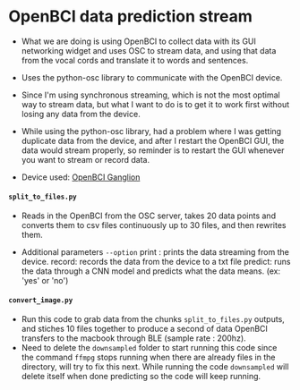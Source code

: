 # OpenBCI data prediction stream

- What we are doing is using OpenBCI to collect data with its GUI networking widget and uses OSC to stream data, and using that data from the vocal cords and translate it to words and sentences.
- Uses the python-osc library to communicate with the OpenBCI device.
- Since I'm using synchronous streaming, which is not the most optimal way to stream data, but what I want to do is to get it to work first without losing any data from the device.

- While using the python-osc library, had a problem where I was getting duplicate data from the device, and after I restart the OpenBCI GUI, the data would stream properly, so reminder is to restart the GUI whenever you want to stream or record data.

- Device used: [OpenBCI Ganglion](http://docs.openbci.com/Tutorials/02-Ganglion_Getting%20Started_Guide)

#### `split_to_files.py`
- Reads in the OpenBCI from the OSC server, takes 20 data points and converts them to csv files continuously up to 30 files,
and then rewrites them.

- Additional parameters
`--option` 
  print : prints the data streaming from the device.
  record: records the data from the device to a txt file
  predict: runs the data through a CNN model and predicts what the data means. (ex: 'yes' or 'no')

#### `convert_image.py`
- Run this code to grab data from the chunks `split_to_files.py` outputs, and stiches 10 files together to produce a second of data
OpenBCI transfers to the macbook through BLE (sample rate : 200hz).
- Need to delete the `downsampled` folder to start running this code since the command `ffmpg` stops running when there are already files 
in the directory, will try to fix this next. While running the code `downsampled` will delete itself when done predicting so the code
will keep running.

